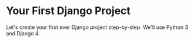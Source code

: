 # Your First Django Project

Let's create your first ever Django project step-by-step. We'll use Python 3 and Django 4.